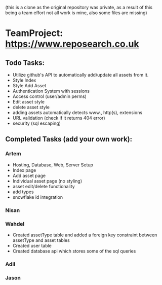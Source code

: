 (this is a clone as the original repository was private, as a result of this being a team effort not all work is mine, also some files are missing)
# TeamProject: https://www.reposearch.co.uk

## Todo Tasks:
- Utilize github's API to automatically add/update all assets from it.
- Style Index
- Style Add Asset
- Authentication System with sessions
- Access control (user/admin perms)
- Edit asset style 
- delete asset style
- adding assets automatically detects www., http(s), extensions
- URL validation (check if it returns 404 error)
- security (sql escaping)

## Completed Tasks (add your own work):
### Artem
- Hosting, Database, Web, Server Setup
- Index page
- Add asset page
- Individual asset page (no styling)
- asset edit/delete functionality
- add types
- snowflake id integration 

###  Nisan

### Wahdel
- Created assetType table and added a foreign key constraint between assetType and asset tables
- Created user table
- Created database api which stores some of the sql queries   
 
### Adil

### Jason
